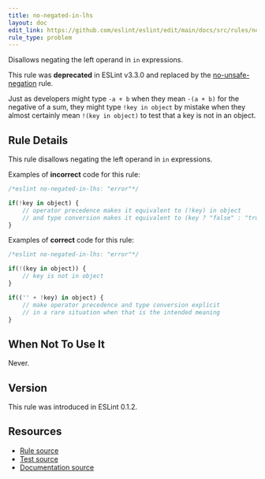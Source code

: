 ```yaml
---
title: no-negated-in-lhs
layout: doc
edit_link: https://github.com/eslint/eslint/edit/main/docs/src/rules/no-negated-in-lhs.md
rule_type: problem
---
```


Disallows negating the left operand in `in` expressions.

This rule was **deprecated** in ESLint v3.3.0 and replaced by the [no-unsafe-negation](no-unsafe-negation) rule.

Just as developers might type `-a + b` when they mean `-(a + b)` for the negative of a sum, they might type `!key in object` by mistake when they almost certainly mean `!(key in object)` to test that a key is not in an object.

## Rule Details

This rule disallows negating the left operand in `in` expressions.

Examples of **incorrect** code for this rule:

```js
/*eslint no-negated-in-lhs: "error"*/

if(!key in object) {
    // operator precedence makes it equivalent to (!key) in object
    // and type conversion makes it equivalent to (key ? "false" : "true") in object
}
```

Examples of **correct** code for this rule:

```js
/*eslint no-negated-in-lhs: "error"*/

if(!(key in object)) {
    // key is not in object
}

if(('' + !key) in object) {
    // make operator precedence and type conversion explicit
    // in a rare situation when that is the intended meaning
}
```

## When Not To Use It

Never.

## Version

This rule was introduced in ESLint 0.1.2.

## Resources

* [Rule source](https://github.com/eslint/eslint/tree/HEAD/lib/rules/no-negated-in-lhs.js)
* [Test source](https://github.com/eslint/eslint/tree/HEAD/tests/lib/rules/no-negated-in-lhs.js)
* [Documentation source](https://github.com/eslint/eslint/tree/HEAD/docs/src/rules/no-negated-in-lhs.md)
